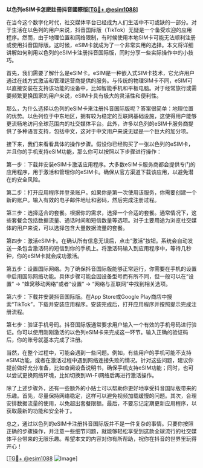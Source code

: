 **以色列eSIM卡怎麽註冊抖音國際版[[TG💪+ @esim1088](https://t.me/s/esim1088)]**

在当今这个数字化时代，社交媒体平台已经成为人们生活中不可或缺的一部分。对于生活在以色列的用户来说，抖音国际版（TikTok）无疑是一个备受欢迎的应用程序。然而，由于地理位置和网络限制，有时候使用本地SIM卡可能无法顺利注册或使用抖音国际版。这时候，eSIM卡就成为了一个非常实用的选择。本文将详细讲解如何利用以色列的eSIM卡注册抖音国际版，同时分享一些实际操作中的小技巧。

首先，我们需要了解什么是eSIM卡。eSIM是一种嵌入式SIM卡技术，它允许用户通过在线方式激活和管理运营商提供的服务。与传统的物理SIM卡不同，eSIM可以直接安装在支持该功能的设备中，比如智能手机和平板电脑。对于经常旅行或需要频繁更换国家的用户来说，eSIM卡具有极大的灵活性和便利性。

那么，为什么选择以色列的eSIM卡来注册抖音国际版呢？答案很简单：地理位置的优势。以色列位于中东地区，拥有较为稳定的互联网基础设施，这使得用户能够更流畅地访问全球范围内的社交媒体平台。此外，许多以色列的eSIM卡服务商提供了多种语言支持，包括中文，这对于中文用户来说无疑是一个巨大的加分项。

接下来，我们来看看具体的操作步骤。假设你已经购买了一张以色列的eSIM卡，并且你的手机支持eSIM功能，那么你可以按照以下步骤进行操作：

第一步：下载并安装eSIM卡激活应用程序。大多数eSIM卡服务商都会提供专门的应用程序，用于激活和管理你的eSIM卡。确保从官方渠道下载该应用，以避免潜在的安全风险。

第二步：打开应用程序并登录账户。如果你是第一次使用该服务，你需要创建一个新的账户。输入有效的电子邮件地址和密码，然后完成注册过程。

第三步：选择适合的套餐。根据你的需求，选择一个合适的套餐。通常情况下，这些套餐会包括数据流量、通话时间和短信数量等选项。对于主要用途为浏览社交媒体的用户来说，可以选择包含大量数据流量的套餐。

第四步：激活eSIM卡。在确认所有信息无误后，点击“激活”按钮。系统会自动发送一条包含激活码的短信到你的手机上。将激活码输入到应用程序中，等待几秒钟，你的eSIM卡就会成功激活。

第五步：设置国际网络。为了确保抖音国际版能够正常运行，你需要在手机的设置中启用国际网络功能。具体步骤可能会因设备型号而有所不同，但一般可以在“设置” -> “蜂窝移动网络”或者“设置” -> “网络与互联网”中找到相关选项。

第六步：下载并安装抖音国际版。在App Store或Google Play商店中搜索“TikTok”，下载并安装应用程序。安装完成后，打开应用程序并按照提示完成注册流程。

第七步：验证手机号码。抖音国际版通常要求用户输入一个有效的手机号码进行验证。你可以使用刚刚激活的以色列eSIM卡来完成这一环节。输入正确的验证码后，你的账号就基本完成了注册。

当然，在整个过程中，可能会遇到一些问题。例如，有些用户的手机可能不支持eSIM功能，或者在激活过程中遇到网络连接失败的情况。针对这些问题，建议你提前做好充分准备，比如查阅设备说明书，确保手机支持eSIM功能；同时，也可以尝试更换网络环境，比如切换到Wi-Fi网络后再进行激活操作。

除了上述步骤外，还有一些额外的小贴士可以帮助你更好地享受抖音国际版带来的乐趣。首先，尽量保持网络稳定，这样可以避免视频加载缓慢的问题。其次，合理安排数据流量的使用，以免超出套餐限额。最后，不要忘记定期更新应用程序，以获取最新的功能和安全补丁。

总之，通过以色列的eSIM卡注册抖音国际版并不是一件复杂的事情。只要你按照正确的步骤操作，并注意一些细节问题，就能够轻松享受到这款全球流行的社交媒体平台带来的无限乐趣。希望本文的内容对你有所帮助，祝你在抖音的世界里玩得开心！

[[TG💪+ @esim1088](https://t.me/s/esim1088) ![Image](https://i.postimg.cc/4NQfJmqS/Snipaste-2025-05-13-00-14-12.png)]